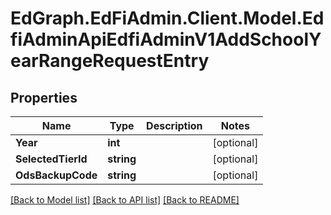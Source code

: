 # EdGraph.EdFiAdmin.Client.Model.EdfiAdminApiEdfiAdminV1AddSchoolYearRangeRequestEntry

## Properties

Name | Type | Description | Notes
------------ | ------------- | ------------- | -------------
**Year** | **int** |  | [optional] 
**SelectedTierId** | **string** |  | [optional] 
**OdsBackupCode** | **string** |  | [optional] 

[[Back to Model list]](../README.md#documentation-for-models) [[Back to API list]](../README.md#documentation-for-api-endpoints) [[Back to README]](../README.md)


